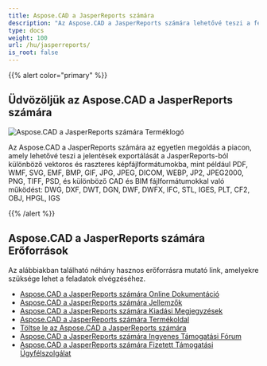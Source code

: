 ```yaml
---
title: Aspose.CAD a JasperReports számára
description: "Az Aspose.CAD a JasperReports számára lehetővé teszi a fejlesztők számára, hogy megnyissák, olvassák és feldolgozzák az AutoCAD DWG, DXF, DWT és egyéb CAD és BIM fájlformátumokat, mint például: DGN, DWF, DWFX, IFC, STL, IGES, PLT, CF2, OBJ, HPGL, IGS."
type: docs
weight: 100
url: /hu/jasperreports/
is_root: false
---
```


{{% alert color="primary" %}}

## **Üdvözöljük az Aspose.CAD a JasperReports számára**

![Aspose.CAD a JasperReports számára Terméklogó](/_assets/home_3.png)

Az Aspose.CAD a JasperReports számára az egyetlen megoldás a piacon, amely lehetővé teszi a jelentések exportálását a JasperReports-ból különböző vektoros és raszteres képfájlformátumokba, mint például PDF, WMF, SVG, EMF, BMP, GIF, JPG, JPEG, DICOM, WEBP, JP2, JPEG2000, PNG, TIFF, PSD, és különböző CAD és BIM fájlformátumokkal való működést: DWG, DXF, DWT, DGN, DWF, DWFX, IFC, STL, IGES, PLT, CF2, OBJ, HPGL, IGS

{{% /alert %}}

## **Aspose.CAD a JasperReports számára Erőforrások**

Az alábbiakban található néhány hasznos erőforrásra mutató link, amelyekre szüksége lehet a feladatok elvégzéséhez.

- [Aspose.CAD a JasperReports számára Online Dokumentáció](/hu/cad/jasperreports/)
- [Aspose.CAD a JasperReports számára Jellemzők](/hu/cad/jasperreports/features-overview/)
- [Aspose.CAD a JasperReports számára Kiadási Megjegyzések](https://releases.aspose.com/cad/jasperreports/release-notes/)
- [Aspose.CAD a JasperReports számára Termékoldal](https://products.aspose.com/cad/jasperreports/)
- [Töltse le az Aspose.CAD a JasperReports számára](https://downloads.aspose.com/cad/jasperreports)
- [Aspose.CAD a JasperReports számára Ingyenes Támogatási Fórum](https://forum.aspose.com/c/cad/19)
- [Aspose.CAD a JasperReports számára Fizetett Támogatási Ügyfélszolgálat](https://helpdesk.aspose.com/)
